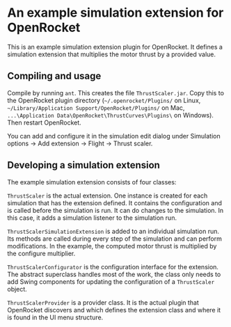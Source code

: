An example simulation extension for OpenRocket
==============================================

This is an example simulation extension plugin for OpenRocket.  It defines a simulation extension that multiplies the motor thrust by a provided value.


Compiling and usage
-------------------

Compile by running `ant`.  This creates the file `ThrustScaler.jar`.  Copy this to the OpenRocket plugin directory (`~/.openrocket/Plugins/` on Linux, `~/Library/Application Support/OpenRocket/Plugins/` on Mac, `...\Application Data\OpenRocket\ThrustCurves\Plugins\` on Windows).  Then restart OpenRocket.

You can add and configure it in the simulation edit dialog under Simulation options -> Add extension -> Flight -> Thrust scaler.


Developing a simulation extension
---------------------------------

The example simulation extension consists of four classes:

`ThrustScaler` is the actual extension.  One instance is created for each simulation that has the extension defined.  It contains the configuration and is called before the simulation is run.  It can do changes to the simulation.  In this case, it adds a simulation listener to the simulation run.

`ThrustScalerSimulationExtension` is added to an individual simulation run.  Its methods are called during every step of the simulation and can perform modifications.  In the example, the computed motor thrust is multiplied by the configure multiplier.

`ThrustScalerConfigurator` is the configuration interface for the extension.  The abstract superclass handles most of the work, the class only needs to add Swing components for updating the configuration of a `ThrustScaler` object.

`ThrustScalerProvider` is a provider class.  It is the actual plugin that OpenRocket discovers and which defines the extension class and where it is found in the UI menu structure.



